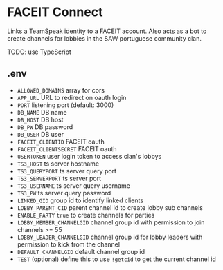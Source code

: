# FACEIT Connect

Links a TeamSpeak identity to a FACEIT account.
Also acts as a bot to create channels for lobbies in the SAW portuguese community clan.

TODO: use TypeScript

## .env

- `ALLOWED_DOMAINS` array for cors
- `APP_URL` URL to redirect on oauth login
- `PORT` listening port (default: 3000)
- `DB_NAME` DB name
- `DB_HOST` DB host
- `DB_PW` DB password
- `DB_USER` DB user
- `FACEIT_CLIENTID` FACEIT oauth
- `FACEIT_CLIENTSECRET` FACEIT oauth
- `USERTOKEN` user login token to access clan's lobbys
- `TS3_HOST` ts server hostname
- `TS3_QUERYPORT` ts server query port
- `TS3_SERVERPORT` ts server port
- `TS3_USERNAME` ts server query username
- `TS3_PW` ts server query password
- `LINKED_GID` group id to identify linked clients
- `LOBBY_PARENT_CID` parent channel id to create lobby sub channels
- `ENABLE_PARTY` `true` to create channels for parties
- `LOBBY_MEMBER_CHANNELGID` channel group id with permission to join channels >= 55
- `LOBBY_LEADER_CHANNELGID` channel group id for lobby leaders with permission to kick from the channel
- `DEFAULT_CHANNELGID` default channel group id
- `TEST` (optional) define this to use `!getcid` to get the current channel id
